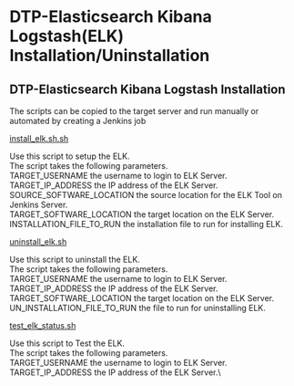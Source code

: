 # DTP-Elasticsearch Kibana Logstash(ELK) Installation/Uninstallation

## DTP-Elasticsearch Kibana Logstash Installation

The scripts can be copied to the target server and run manually or automated by creating a Jenkins job

[install_elk.sh.sh](/presentationlayer/ElasticSearch_Kibana_Logstash/scripts/install_elk.sh )

Use this script to setup the ELK.\
The script takes the following parameters.\
TARGET_USERNAME the username to login to ELK Server.\
TARGET_IP_ADDRESS the IP address of the ELK Server.\
SOURCE_SOFTWARE_LOCATION the source location for the ELK Tool on Jenkins Server.\
TARGET_SOFTWARE_LOCATION the target location on the ELK Server.\
INSTALLATION_FILE_TO_RUN the installation file to run for installing ELK.

[uninstall_elk.sh](/presentationlayer/ElasticSearch_Kibana_Logstash/scripts/uninstall_elk.sh)

Use this script to uninstall the ELK.\
The script takes the following parameters.\
TARGET_USERNAME the username to login to ELK Server.\
TARGET_IP_ADDRESS the IP address of the ELK Server.\
TARGET_SOFTWARE_LOCATION the target location on the ELK Server.\
UN_INSTALLATION_FILE_TO_RUN the  file to run for uninstalling ELK.

[test_elk_status.sh](/presentationlayer/ElasticSearch_Kibana_Logstash/scripts/test_elk_status.sh)

Use this script to Test the ELK.\
The script takes the following parameters.\
TARGET_USERNAME the username to login to ELK Server.\
TARGET_IP_ADDRESS the IP address of the ELK Server.\

